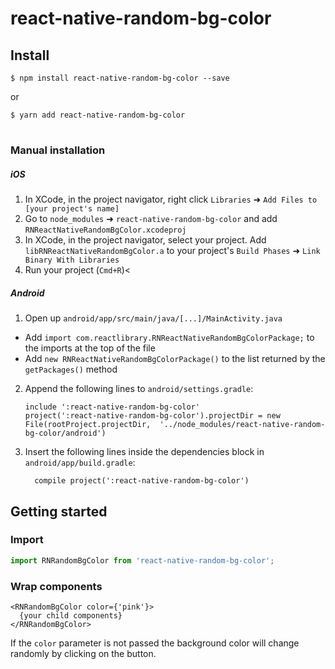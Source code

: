 
# react-native-random-bg-color

## Install

`$ npm install react-native-random-bg-color --save`

or

`$ yarn add react-native-random-bg-color`
#

### Manual installation

##### iOS

1. In XCode, in the project navigator, right click `Libraries` ➜ `Add Files to [your project's name]`
2. Go to `node_modules` ➜ `react-native-random-bg-color` and add `RNReactNativeRandomBgColor.xcodeproj`
3. In XCode, in the project navigator, select your project. Add `libRNReactNativeRandomBgColor.a` to your project's `Build Phases` ➜ `Link Binary With Libraries`
4. Run your project (`Cmd+R`)<

##### Android

1. Open up `android/app/src/main/java/[...]/MainActivity.java`
  - Add `import com.reactlibrary.RNReactNativeRandomBgColorPackage;` to the imports at the top of the file
  - Add `new RNReactNativeRandomBgColorPackage()` to the list returned by the `getPackages()` method
2. Append the following lines to `android/settings.gradle`:
  	```
  	include ':react-native-random-bg-color'
  	project(':react-native-random-bg-color').projectDir = new File(rootProject.projectDir, 	'../node_modules/react-native-random-bg-color/android')
  	```
3. Insert the following lines inside the dependencies block in `android/app/build.gradle`:
  	```
      compile project(':react-native-random-bg-color')
  	```
## Getting started

### Import
```javascript
import RNRandomBgColor from 'react-native-random-bg-color';
```

### Wrap components
```react-native
<RNRandomBgColor color={'pink'}>
  {your child components}
</RNRandomBgColor>
```
If the `color` parameter is not passed the background color will change randomly by clicking on the button.
